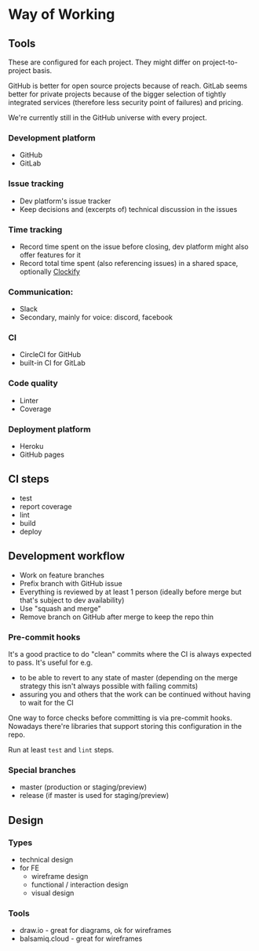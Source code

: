 # Way of Working

## Tools

These are configured for each project. They might differ on project-to-project basis.

GitHub is better for open source projects because of reach. GitLab seems better for private projects because of the bigger selection of tightly integrated services (therefore less security point of failures) and pricing.

We're currently still in the GitHub universe with every project.

### Development platform
- GitHub
- GitLab

### Issue tracking
- Dev platform's issue tracker
- Keep decisions and (excerpts of) technical discussion in the issues

### Time tracking
- Record time spent on the issue before closing, dev platform might also offer features for it
- Record total time spent (also referencing issues) in a shared space, optionally [Clockify](https://clockify.me/)

### Communication:
- Slack
- Secondary, mainly for voice: discord, facebook

### CI
- CircleCI for GitHub
- built-in CI for GitLab

### Code quality
- Linter
- Coverage

### Deployment platform
- Heroku
- GitHub pages

## CI steps

- test
- report coverage
- lint
- build
- deploy

## Development workflow

- Work on feature branches
- Prefix branch with GitHub issue
- Everything is reviewed by at least 1 person (ideally before merge but that's subject to dev availability)
- Use "squash and merge"
- Remove branch on GitHub after merge to keep the repo thin

### Pre-commit hooks

It's a good practice to do "clean" commits where the CI is always expected to pass. It's useful for e.g.
- to be able to revert to any state of master (depending on the merge strategy this isn't always possible with failing commits)
- assuring you and others that the work can be continued without having to wait for the CI

One way to force checks before committing is via pre-commit hooks. Nowadays there're libraries that support storing this configuration in the repo.

Run at least `test` and `lint` steps.

### Special branches

- master (production or staging/preview)
- release (if master is used for staging/preview)

## Design

### Types

- technical design
- for FE
  - wireframe design
  - functional / interaction design
  - visual design

### Tools

- draw.io - great for diagrams, ok for wireframes
- balsamiq.cloud - great for wireframes
